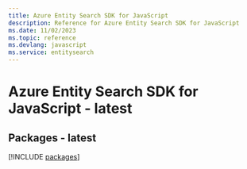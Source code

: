 ```yaml
---
title: Azure Entity Search SDK for JavaScript
description: Reference for Azure Entity Search SDK for JavaScript
ms.date: 11/02/2023
ms.topic: reference
ms.devlang: javascript
ms.service: entitysearch
---
```

# Azure Entity Search SDK for JavaScript - latest
## Packages - latest
[!INCLUDE [packages](entity-search-index.md)]